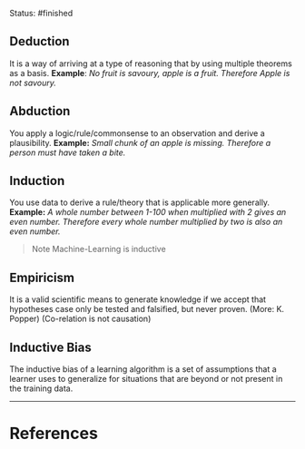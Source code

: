 Status: #finished 
## Deduction
It is a way of arriving at a type of reasoning that by using multiple theorems as a basis. 
**Example**: *No fruit is savoury, apple is a fruit. Therefore Apple is not savoury.* 
## Abduction
You apply a logic/rule/commonsense to an observation and derive a plausibility.
**Example:** *Small chunk of an apple is missing. Therefore a person must have taken a bite.*
## Induction 
You use data to derive a rule/theory that is applicable more generally.
**Example:** *A whole number between 1-100 when multiplied with 2 gives an even number. Therefore every whole number multiplied by two is also an even number.* 
> Note Machine-Learning is inductive
## Empiricism
It is a valid scientific means to generate knowledge if we accept that hypotheses case only be tested and falsified, but never proven. (More: K. Popper)
	(Co-relation is not causation)
## Inductive Bias
The inductive bias of a learning algorithm is a set of assumptions that a learner uses to generalize for situations that are beyond or not present in the training data.  




---
# References

